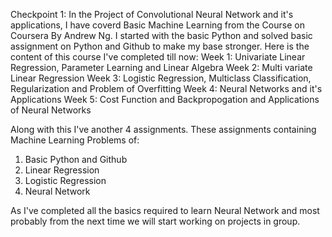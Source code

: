 Checkpoint 1:
In the Project of Convolutional Neural Network and it's applications, I have coverd Basic Machine Learning from the Course on Coursera By Andrew Ng. I started with the basic Python and solved basic assignment on Python and Github to make my base stronger.
Here is the content of this course I've completed till now:
Week 1: Univariate Linear Regression, Parameter Learning and Linear Algebra
Week 2: Multi variate Linear Regression
Week 3: Logistic Regression, Multiclass Classification, Regularization and Problem of Overfitting
Week 4: Neural Networks and it's Applications
Week 5: Cost Function and Backpropogation and Applications of Neural Networks

Along with this I've another 4 assignments. These assignments containing Machine Learning Problems of:
1. Basic Python and Github
2. Linear Regression
3. Logistic Regression
4. Neural Network

As I've completed all the basics required to learn Neural Network and most probably from the next time we will start working on projects in group.


